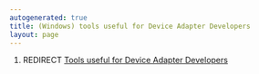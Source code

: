 ```yaml
---
autogenerated: true
title: (Windows) tools useful for Device Adapter Developers
layout: page
---
```


1.  REDIRECT [Tools useful for Device Adapter
    Developers](Tools_useful_for_Device_Adapter_Developers "wikilink")
